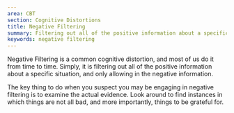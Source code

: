 ```yaml
---
area: CBT
section: Cognitive Distortions
title: Negative Filtering
summary: Filtering out all of the positive information about a specific situation, and only allowing in the negative information
keywords: negative filtering
---
```

Negative Filtering is a common cognitive distortion, and most of us do it from time to time. Simply, it is filtering out all of the positive information about a specific situation, and only allowing in the negative information.

The key thing to do when you suspect you may be engaging in negative filtering is to examine the actual evidence. Look around to find instances in which things are not all bad, and more importantly, things to be grateful for.
